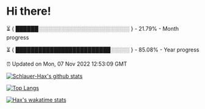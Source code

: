 # Hi there!

⏳ { ██████░░░░░░░░░░░░░░░░░░░░░░░░ } - 21.79% - Month progress

⏳ { █████████████████████████░░░░░ } - 85.08% - Year progress

⏰ Updated on Mon, 07 Nov 2022 12:53:09 GMT


[![Schlauer-Hax's github stats](https://github-readme-stats.vercel.app/api?username=Schlauer-Hax&show_icons=true&theme=dark&count_private=true)](https://github.com/Schlauer-Hax)


[![Top Langs](https://github-readme-stats.vercel.app/api/top-langs/?username=Schlauer-Hax&layout=compact&theme=dark)](https://github.com/Schlauer-Hax?tab=repositories)


[![Hax's wakatime stats](https://github-readme-stats.vercel.app/api/wakatime?username=Hax&theme=dark)](https://wakatime.com/@Hax)

